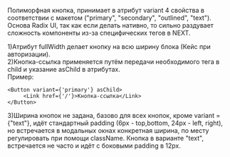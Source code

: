 <p>Полиморфная кнопка, принимает в атрибут variant 4 свойства в соответствии с макетом ("primary", "secondary", "outlined", "text").
Основа Radix UI, так как если делать нативно, то сильно раздувает сложность компоненты из-за специфических тегов в NEXT.
</p>

1)Атрибут fullWidth делает кнопку на всю ширину блока (Кейс при авторизации).
<br/>
2)Кнопка-ссылка применяется путём передачи необходимого тега в child и указание asChild в атрибутах.
<br/>
Пример:

```
<Button variant={'primary'} asChild>
     <Link href={'/'}>Кнопка-ссылка</Link>
</Button>
```

3)Ширина кнопок не задана, базово для всех кнопок, кроме variant = {"text"}, идёт стандартный padding (6px - top,bottom, 24px - left, right), но встречается в модальных окнах конкретная ширина, по месту регулировать при помощи className. Кнопка в варианте "text", встречается не часто и идёт с боковыми padding в 12px.